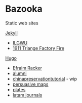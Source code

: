 # Bazooka

Static web sites

[Jekyll](https://jekyllrb.com/)
- [ILGWU](https://ilgwu.ilr.cornell.edu/)
- [1911 Triange Factory Fire](https://trianglefire.ilr.cornell.edu/)

[Hugo](https://gohugo.io/)
- [Efraim Racker](https://efraimracker.library.cornell.edu/)
- [alumni](https://alumni.library.cornell.edu/)
- [chinapreservationtutorial](https://cul-it.github.io/chinapreservationtutorial-library-cornell-edu-static/) - wip
- [persuasive maps](https://persuasivemaps.library.cornell.edu/)
- [plates](http://plates.library.cornell.edu/)
- [latam journals](https://latamjournals.library.cornell.edu/)
